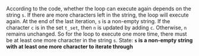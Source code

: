 According to the code, whether the loop can execute again depends on the string `s`. If there are more characters left in the string, the loop will execute again. At the end of the last iteration, `s` is a non-empty string. If the character `c` is in the set `t_set`, then `n` is updated by adding `c`. Otherwise, `n` remains unchanged. So for the loop to execute one more time, there must be at least one more character in the string `s`.
State: **`s` is a non-empty string with at least one more character to iterate through**
